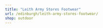 ```yaml
---
title: "Leith Army Stores Footwear"
url: /edinburgh/leith-army-stores-footwear/
shop: outdoor
---
```

